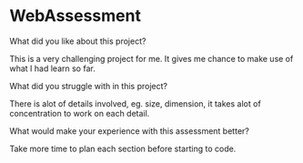 # WebAssessment

What did you like about this project?

This is a very challenging project for me. It gives me chance to make use of what I had learn so far.

What did you struggle with in this project?

There is alot of details involved, eg. size, dimension, it takes alot of concentration to work on each detail.

What would make your experience with this assessment better?

Take more time to plan each section before starting to code.
